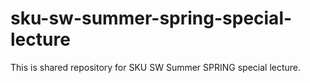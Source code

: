 # sku-sw-summer-spring-special-lecture
This is shared repository for SKU SW Summer SPRING special lecture.
